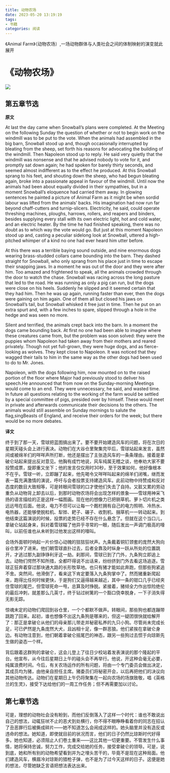 ```yaml
---
title: 动物农场
date: 2023-05-20 13:19:19
tags: 
- 书籍
categories: 阅读
---
```


《Animal Farm》（动物农场）,一场动物群体与人类社会之间的体制映射的演变就此展开

<!-- more -->
# 《动物农场》

![](Animal-Farm.jpg)

## 第五章节选

**原文**

At last the day came when Snowball’s plans were completed. At the Meeting on the following Sunday the question of whether or not to begin work on the windmill was to be put to the vote. When the animals had assembled in the big barn, Snowball stood up and, though occasionally interrupted by bleating from the sheep, set forth his reasons for advocating the building of the windmill. Then Napoleon stood up to reply. He said very quietly that the windmill was nonsense and that he advised nobody to vote for it, and promptly sat down again; he had spoken for barely thirty seconds, and seemed almost indifferent as to the effect he produced. At this Snowball sprang to his feet, and shouting down the sheep, who had begun bleating again, broke into a passionate appeal in favour of the windmill. Until now the animals had been about equally divided in their sympathies, but in a moment Snowball’s eloquence had carried them away. In glowing sentences he painted a picture of Animal Farm as it might be when sordid labour was lifted from the animals’ backs. His imagination had now run far beyond chaff-cutters and turnip-slicers. Electricity, he said, could operate threshing machines, ploughs, harrows, rollers, and reapers and binders, besides supplying every stall with its own electric light, hot and cold water, and an electric heater. By the time he had finished speaking, there was no doubt as to which way the vote would go. But just at this moment Napoleon stood up and, casting a peculiar sidelong look at Snowball, uttered a high-pitched whimper of a kind no one had ever heard him utter before.

At this there was a terrible baying sound outside, and nine enormous dogs wearing brass-studded collars came bounding into the barn. They dashed straight for Snowball, who only sprang from his place just in time to escape their snapping jaws. In a moment he was out of the door and they were after him. Too amazed and frightened to speak, all the animals crowded through the door to watch the chase. Snowball was racing across the long pasture that led to the road. He was running as only a pig can run, but the dogs were close on his heels. Suddenly he slipped and it seemed certain that they had him. Then he was up again, running faster than ever, then the dogs were gaining on him again. One of them all but closed his jaws on Snowball’s tail, but Snowball whisked it free just in time. Then he put on an extra spurt and, with a few inches to spare, slipped through a hole in the hedge and was seen no more.

Silent and terrified, the animals crept back into the barn. In a moment the dogs came bounding back. At first no one had been able to imagine where these creatures came from, but the problem was soon solved: they were the puppies whom Napoleon had taken away from their mothers and reared privately. Though not yet full-grown, they were huge dogs, and as fierce-looking as wolves. They kept close to Napoleon. It was noticed that they wagged their tails to him in the same way as the other dogs had been used to do to Mr. Jones.

Napoleon, with the dogs following him, now mounted on to the raised portion of the floor where Major had previously stood to deliver his speech.He announced that from now on the Sunday-morning Meetings would come to an end. They were unnecessary, he said, and wasted time. In future all questions relating to the working of the farm would be settled by a special committee of pigs, presided over by himself. These would meet in private and afterwards communicate their decisions to the others. The animals would still assemble on Sunday mornings to salute the flag,singBeasts of England, and receive their orders for the week; but there would be no more debates.

**译文**

终于到了那一天，雪球把蓝图搞出来了。要不要开始建造风车的问题，将在次日的星期天碰头会上进行表决。动物们在大谷仓里聚集完毕后，雪球站起来发言，虽然间或被绵羊们的咩咩声所打断，他还是摆出了主张造风车的一条条理由。接着是拿破仑站起来提出反对意见。他胸有成竹地说，风车纯属无稽之谈，他奉劝大家不要投赞成票，旋即重又坐下；他的发言仅仅用时30秒，至于效果如何，他好像根本不在乎。雪球一听，立即蹦了起来，他先喝令又咩咩叫起来的绵羊们闭嘴，继而发表一篇充满激情的演说，呼吁与会者投票支持建造风车。此前动物中持赞成和反对态度的数目大致相等，可是转眼间雪球的口才使他们失去了自持。又脏又累的劳动重负从动物背上卸去以后，到那时动物农场将会出现怎样的景象——雪球用神采飞扬的语言描绘的正是这样一幅图画。现在他的想像力已把铡草机、萝卜切片机之类远远甩在后面。他说，电力不但可以让每一个厩栏拥有自己的电力照明、冷热水、电热器，还能够使脱粒机、犁铧、耙子、碾子、收割机、捆草机一一转动起来。到他结束这篇演说的时候，投票的走势已经不存在什么悬念了。但就在这个当口儿，拿破仑站起身来，斜对着雪球瞄了他异乎寻常的一眼，随后发出一声调门极高的嚎叫，以前任谁也从未听到过他发出这样的嚎叫。

会场外面顿时响起一片价惊心动魄的狺狺狂吠声。九条戴着铜钉颈套的庞然大狗向谷仓里冲了进来。他们朝雪球直扑过去，后者全靠及时纵身一跃从所处的位置跳开，才逃过那九副铮铮利牙这一劫。刹那间，雪球已到了门外，九条狗立即追上去。动物们愕然不知所措，全都吓得说不出话来，纷纷挤到门外去看这场追逐。雪球正狂奔着穿过那块通大路的长形牧草地。也只有猪才能如此奔跑，但那些狗紧追不舍。突然间，他滑倒了，看来这下肯定要落入九条狗掌中了。然而猪重新爬起来，跑得比任何时候更快，于是狗们又逼得越来越近，其中一条的钳口几乎已经夹住雪球的尾巴，但雪球死命一甩，总算及时挣脱。紧接着，猪倾全力作出惊险绝伦的最后冲刺，就差那么几英寸，终于钻过树篱的一个豁口侥幸脱身，一下子消失得无影无踪。

惊魂未定的动物们爬回到谷仓里，一个个都默不做声。转眼间，那些狗也都连蹦带跳跑了回来。起初，谁也想像不出这九条狗是哪来的，但这一疑团很快就给解开了：那正是拿破仑从他们的母亲那儿带走并秘密私养的九只小狗。尽管尚未完成长足，可已俨然是九条庞然大犬，且凶相十足，像一群恶狼。他们紧挨在拿破仑身边。有动物注意到，他们朝着拿破仑摇尾巴的神态，跟另一些狗过去惯于向琼斯先生做的姿态一个样。

背后跟着这群狗的拿破仑，这会儿登上了往日少校站着发表演说的那个隆起的平台。他宣布，从今往后星期日上午的碰头会不再举行。他说，开这种会毫无必要，纯属浪费时间。今后，有关农场运作的所有问题，将由一个专门委员会做出决定，其成员均为猪，由他亲自担任主席。猪委员们将秘密开会，以后再把他们的决议向其他动物传达。动物们在星期日上午仍将聚集在一起向农场的场旗致敬，唱《英格兰的生灵》，接受下达给他们的一周工作任务；但不再需要加以讨论。

## 第七章节选

可是，理想的动物社会没有盼到，而他们反倒落入了这样一个时代：谁也不敢说出自己的想法，动辄狂吠不止的恶犬到处横行，你不得不眼睁睁看着你的同志在招认了丑恶罪行后被撕成碎片——她不知道怎么会闹成这样的。她头脑里并没有造反或违命的想法。她知道，即使就目前的状况而言，他们的日子仍然比琼斯时代好得多。她也知道，必须阻止人们卷土重来——这比其他一切更重要。不管发生什么事情，她将保持忠诚，努力工作，完成交给她的任务，接受拿破仑的领导。可是，说到底，她和所有别的动物希望看到并为之埋头苦干的，毕竟不是现在这种局面。他们建造风车，横眉冷对琼斯的猎枪子弹，也不是为了过今天这样的日子。这便是她的想法，尽管她缺乏言语把想法表达出来。
